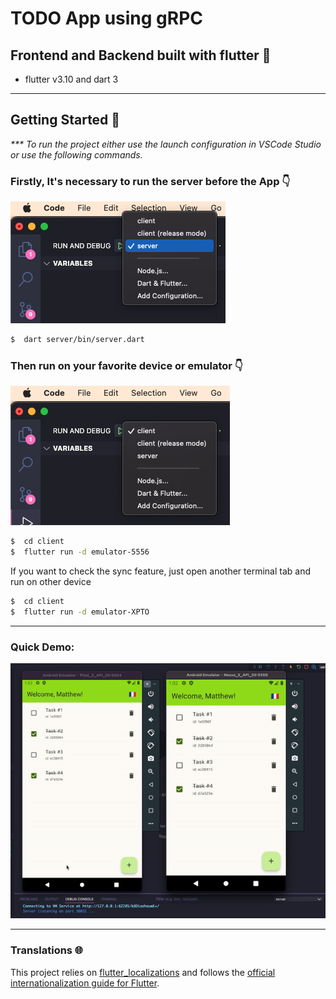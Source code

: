 # **TODO App using gRPC**
## Frontend and Backend built with flutter 💙
* flutter v3.10 and dart 3
---

## Getting Started 🚀

_*** To run the project either use the launch configuration in VSCode Studio or use the following commands._


### Firstly, It's necessary to run the server before the App 👇

![server-running]
 
```sh
$  dart server/bin/server.dart 
```
### Then run on your favorite device or emulator 👇

![client-running]

```sh
$  cd client
$  flutter run -d emulator-5556
```
If you want to check the sync feature, just open another terminal tab and run on other device

```sh
$  cd client
$  flutter run -d emulator-XPTO
```

---

### Quick Demo:
![demo]

---
### Translations 🌐

This project relies on [flutter_localizations][flutter_localizations_link] and follows the [official internationalization guide for Flutter][internationalization_link].


[server-running]: client/readme-assets/server.png
[client-running]: client/readme-assets/client.png
[demo]: client/readme-assets/demo-final.gif
[flutter_localizations_link]: https://api.flutter.dev/flutter/flutter_localizations/
[internationalization_link]: https://flutter.dev/docs/development/